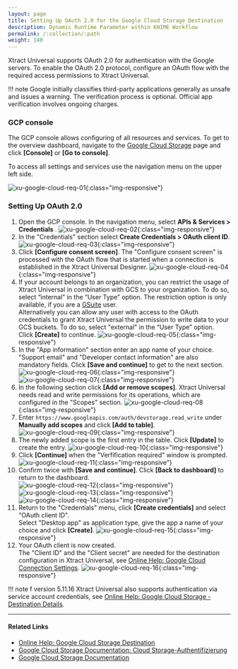 ```yaml
---
layout: page
title: Setting Up OAuth 2.0 for the Google Cloud Storage Destination
description: Dynamic Runtime Parameter within KNIME Workflow
permalink: /:collection/:path
weight: 140
---
```


Xtract Universal supports OAuth 2.0 for authentication with the Google servers.
To enable the OAuth 2.0 protocol, configure an OAuth flow with the required access permissions to Xtract Universal.

!!! note
    Google initially classifies third-party applications generally as unsafe and issues a warning.
    The verification process is optional. Official app verification involves ongoing charges.

### GCP console
The GCP console allows configuring of all resources and services. 
To get to the overview dashboard, navigate to the [Google Cloud Storage](https://cloud.google.com/storage) page and click **[Console]** or **[Go to console]**. 

To access all settings and services use the navigation menu on the upper left side.

![xu-google-cloud-req-01](../assets/images/xu/articles/googlecloudstorage/xu-google-cloud-req-01.png){:class="img-responsive"}
 
 
### Setting Up OAuth 2.0

1. Open the GCP console. In the navigation menu, select **APIs & Services > Credentials** .
![xu-google-cloud-req-02](../assets/images/xu/articles/googlecloudstorage/xu-google-cloud-req-02.png){:class="img-responsive"}
2. In the "Credentials" section select **Create Credentials > OAuth client ID**.
![xu-google-cloud-req-03](../assets/images/xu/articles/googlecloudstorage/xu-google-cloud-req-03.png){:class="img-responsive"}
3. Click **[Configure consent screen]**. The "Configure consent screen" is processed with the OAuth flow that is started when a connection is established in the Xtract Universal Designer.
![xu-google-cloud-req-04](../assets/images/xu/articles/googlecloudstorage/xu-google-cloud-req-04.png){:class="img-responsive"}
4. If your account belongs to an organization, you can restrict the usage of Xtract Universal in combination with GCS to your organization. To do so, select “internal” in the “User Type” option.  The restriction option is only available, if you are a [GSuite](https://gsuite.google.com/) user. <br>
Alternatively you can allow any user with access to the OAuth credentials to grant Xtract Universal the permission to write data to your GCS buckets. To do so, select "external" in the “User Type” option. <br> 
Click **[Create]** to continue.
![xu-google-cloud-req-05](../assets/images/xu/articles/googlecloudstorage/xu-google-cloud-req-05.png){:class="img-responsive"}
5. In the "App information" section enter an app name of your choice. <br>
"Support email" and "Developer contact information" are also mandatory fields. Click **[Save and continue]** to get to the next section. <br>
![xu-google-cloud-req-06](../assets/images/xu/articles/googlecloudstorage/xu-google-cloud-req-06.png){:class="img-responsive"}
![xu-google-cloud-req-07](../assets/images/xu/articles/googlecloudstorage/xu-google-cloud-req-07.png){:class="img-responsive"}
6. In the following section click **[Add or remove scopes]**.
Xtract Universal needs read and write permissions for its operations, which are configured in the "Scopes" section.
![xu-google-cloud-req-08](../assets/images/xu/articles/googlecloudstorage/xu-google-cloud-req-08.png){:class="img-responsive"}
7. Enter `https://www.googleapis.com/auth/devstorage.read_write` under **Manually add scopes** and click **[Add to table]**.
![xu-google-cloud-req-09](../assets/images/xu/articles/googlecloudstorage/xu-google-cloud-req-09.png){:class="img-responsive"}
8. The newly added scope is the first entry in the table. Click **[Update]** to create the entry. 
![xu-google-cloud-req-10](../assets/images/xu/articles/googlecloudstorage/xu-google-cloud-req-10.png){:class="img-responsive"}
9. Click **[Continue]** when the "Verfification required" window is prompted. <br>
![xu-google-cloud-req-11](../assets/images/xu/articles/googlecloudstorage/xu-google-cloud-req-11.png){:class="img-responsive"}
10. Confirm twice with **[Save and continue]**. Click **[Back to dashboard]** to return to the dashboard.      
![xu-google-cloud-req-12](../assets/images/xu/articles/googlecloudstorage/xu-google-cloud-req-12.png){:class="img-responsive"}
![xu-google-cloud-req-13](../assets/images/xu/articles/googlecloudstorage/xu-google-cloud-req-13.png){:class="img-responsive"}
![xu-google-cloud-req-14](../assets/images/xu/articles/googlecloudstorage/xu-google-cloud-req-14.png){:class="img-responsive"}
11. Return to the "Credentials" menu, click **[Create credentials]** and select "OAuth client ID". <br>
Select "Desktop app" as application type, give the app a name of your choice and click **[Create]**.
![xu-google-cloud-req-15](../assets/images/xu/articles/googlecloudstorage/xu-google-cloud-req-15.png){:class="img-responsive"}
12. Your OAuth client is now created. <br>
The "Client ID" and the "Client secret" are needed for the destination configuration in Xtract Universal, see [Online Help: Google Cloud Connection Settings](https://help.theobald-software.com/en/xtract-universal/destinations/google-cloud-storage#connection).
![xu-google-cloud-req-16](../assets/images/xu/articles/googlecloudstorage/xu-google-cloud-req-16.png){:class="img-responsive"}

!!! note
    f version 5.11.16 Xtract Universal also supports authentication via service account credentials, see [Online Help: Google Cloud Storage - Destination Details](https://help.theobald-software.com/en/xtract-universal/destinations/google-cloud-storage#destination-details).

*****
#### Related Links
- [Online Help: Google Cloud Storage Destination](https://help.theobald-software.com/en/xtract-universal/destinations/google-cloud-storage)
- [Google Cloud Storage Documentation: Cloud Storage-Authentifizierung](https://cloud.google.com/storage/docs/authentication)
- [Google Cloud Storage Documentation](https://cloud.google.com/storage/docs#docs)

